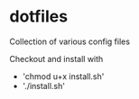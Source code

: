 dotfiles
========

Collection of various config files

Checkout and install with 
- 'chmod u+x install.sh'  
- './install.sh'
